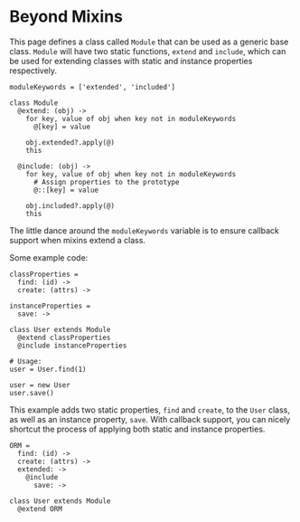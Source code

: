 # Beyond Mixins

This page defines a class called `Module` that can be used as a generic base class. `Module` will have two static functions, `extend` and `include`, which can be used for extending classes with static and instance properties respectively.

    moduleKeywords = ['extended', 'included']
    
    class Module
      @extend: (obj) ->
        for key, value of obj when key not in moduleKeywords
          @[key] = value
    
        obj.extended?.apply(@)
        this
    
      @include: (obj) ->
        for key, value of obj when key not in moduleKeywords
          # Assign properties to the prototype
          @::[key] = value
    
        obj.included?.apply(@)
        this
    
The little dance around the `moduleKeywords` variable is to ensure callback support when mixins extend a class.

Some example code:

    classProperties = 
      find: (id) ->
      create: (attrs) ->
    
    instanceProperties =
      save: -> 
    
    class User extends Module
      @extend classProperties
      @include instanceProperties
    
    # Usage:
    user = User.find(1)
    
    user = new User
    user.save()

This example adds two static properties, `find` and `create`, to the `User` class, as well as an instance property, `save`. With callback support, you can nicely shortcut the process of
applying both static and instance properties.

    ORM = 
      find: (id) ->
      create: (attrs) ->
      extended: ->
        @include
          save: -> 
    
    class User extends Module
      @extend ORM
